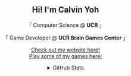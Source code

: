 <h2 align="center">
    Hi! I'm Calvin Yoh
</h2>

<p align="center">
   「 Computer Science @ <b>UCR</b> 」
</p>

<p align="center">
    「  Game Developer @ <b>UCR Brain Games Center</b> 」
</p>
    
<p align="center">
    <a href="https://calvin-yoh.github.io/index.html">Check out my website here!</a>
    <br><a href="https://calvinyoh.itch.io/">Play some of my games here!</a>
</p>

<div align="center">
    <details>
        <summary>GitHub Stats</summary>
        <img src="https://github-readme-stats.vercel.app/api?username=calvin-yoh&show_icons=true&theme=radical">      
    </details>
</div>


